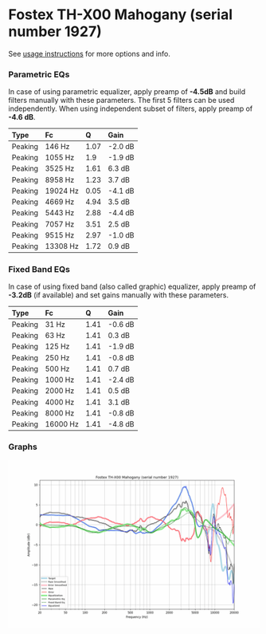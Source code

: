 # Fostex TH-X00 Mahogany (serial number 1927)
See [usage instructions](https://github.com/jaakkopasanen/AutoEq#usage) for more options and info.

### Parametric EQs
In case of using parametric equalizer, apply preamp of **-4.5dB** and build filters manually
with these parameters. The first 5 filters can be used independently.
When using independent subset of filters, apply preamp of **-4.6 dB**.

| Type    | Fc       |    Q | Gain    |
|:--------|:---------|:-----|:--------|
| Peaking | 146 Hz   | 1.07 | -2.0 dB |
| Peaking | 1055 Hz  | 1.9  | -1.9 dB |
| Peaking | 3525 Hz  | 1.61 | 6.3 dB  |
| Peaking | 8958 Hz  | 1.23 | 3.7 dB  |
| Peaking | 19024 Hz | 0.05 | -4.1 dB |
| Peaking | 4669 Hz  | 4.94 | 3.5 dB  |
| Peaking | 5443 Hz  | 2.88 | -4.4 dB |
| Peaking | 7057 Hz  | 3.51 | 2.5 dB  |
| Peaking | 9515 Hz  | 2.97 | -1.0 dB |
| Peaking | 13308 Hz | 1.72 | 0.9 dB  |

### Fixed Band EQs
In case of using fixed band (also called graphic) equalizer, apply preamp of **-3.2dB**
(if available) and set gains manually with these parameters.

| Type    | Fc       |    Q | Gain    |
|:--------|:---------|:-----|:--------|
| Peaking | 31 Hz    | 1.41 | -0.6 dB |
| Peaking | 63 Hz    | 1.41 | 0.3 dB  |
| Peaking | 125 Hz   | 1.41 | -1.9 dB |
| Peaking | 250 Hz   | 1.41 | -0.8 dB |
| Peaking | 500 Hz   | 1.41 | 0.7 dB  |
| Peaking | 1000 Hz  | 1.41 | -2.4 dB |
| Peaking | 2000 Hz  | 1.41 | 0.5 dB  |
| Peaking | 4000 Hz  | 1.41 | 3.1 dB  |
| Peaking | 8000 Hz  | 1.41 | -0.8 dB |
| Peaking | 16000 Hz | 1.41 | -4.8 dB |

### Graphs
![](./Fostex%20TH-X00%20Mahogany%20(serial%20number%201927).png)
